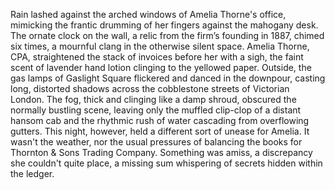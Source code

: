 Rain lashed against the arched windows of Amelia Thorne's office, mimicking the frantic drumming of her fingers against the mahogany desk.  The ornate clock on the wall, a relic from the firm’s founding in 1887, chimed six times, a mournful clang in the otherwise silent space.  Amelia Thorne, CPA, straightened the stack of invoices before her with a sigh, the faint scent of lavender hand lotion clinging to the yellowed paper.  Outside, the gas lamps of Gaslight Square flickered and danced in the downpour, casting long, distorted shadows across the cobblestone streets of Victorian London.  The fog, thick and clinging like a damp shroud, obscured the normally bustling scene, leaving only the muffled clip-clop of a distant hansom cab and the rhythmic rush of water cascading from overflowing gutters.  This night, however, held a different sort of unease for Amelia. It wasn't the weather, nor the usual pressures of balancing the books for Thornton & Sons Trading Company. Something was amiss, a discrepancy she couldn't quite place, a missing sum whispering of secrets hidden within the ledger.
